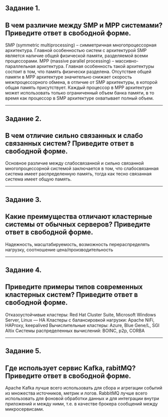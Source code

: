 ## Задание 1.
В чем различие между SMP и MPP системами?
Приведите ответ в свободной форме.
---
SMP (symmetric multiprocessing) – симметричная многопроцессорная архитектура. Главной особенностью систем с архитектурой SMP является наличие общей физической памяти, разделяемой всеми процессорами.
MPP (massive parallel processing) – массивно-параллельная архитектура. Главная особенность такой архитектуры состоит в том, что память физически разделена.
Отсутствие общей памяти в MPP архитектуре значительно снижает скорость межпроцессорного обмена, в отличие от SMP архитектуры, в которой общая память присутствует.
Каждый процессор в MPP архитектуре может использовать только ограниченный объем банка памяти, в то время как процессор в SMP архитектуре охватывает полный объем.
________________________________________
## Задание 2.
В чем отличие сильно связанных и слабо связанных систем?
Приведите ответ в свободной форме.
---
Основное различие между слабосвязанной и сильно связанной многопроцессорной системой заключается в том, что слабосвязанная система имеет распределенную память, тогда как тесно связанная система имеет общую память.
________________________________________
## Задание 3.
Какие преимущества отличают кластерные системы от обычных серверов?
Приведите ответ в свободной форме.
---
Надежность, масштабируемость, возможность перераспределять нагрузку, соотношение цена/производительность
________________________________________
## Задание 4.
Приведите примеры типов современных кластерных систем?
Приведите ответ в свободной форме.
---
Отказоустойчивые кластеры: Red Hat Cluster Suite, Microsoft Windows Server, Linux — HA Кластеры с балансировкой нагрузки: Apache NiFi, HAProxy, keepalived
Вычислительные кластеры: Azure, Blue Gene/L, SGI Altix
Системы распределенных вычислений: BOINC, p2p, CORBA

________________________________________
## Задание 5.
Где использует сервис Kafka, rabitMQ?
Приведите ответ в свободной форме.
---
Apache Kafka лучше всего использовать для сбора и агрегации событий из множества источников, метрик и логов.
RabbitMQ лучше всего использовать для фоновой обработки данных и для интеграции внутри приложений и между ними, т.е. в качестве брокера сообщений между микросервисами.

